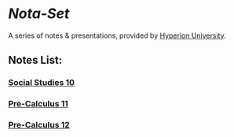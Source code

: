 # ***Nota-Set***
A series of notes & presentations, provided by [<i class="fa-solid fa-circle-nodes"></i> Hyperion University](http://hyperionu.github.io).
## **Notes List:**
### [<i class="fa-solid fa-globe"></i> Social Studies 10](ss10.html)

### [<i class="fa-solid fa-circle-xmark"></i> Pre-Calculus 11](pc11.html)

### [<i class="fa-solid fa-wave-square"></i> Pre-Calculus 12](unav.md)

<!--### [<i class="fa-solid fa-infinity"></i> Calculus 12](calc12.html)-->

<link rel="stylesheet" href="https://cdnjs.cloudflare.com/ajax/libs/font-awesome/6.3.0/css/all.min.css">